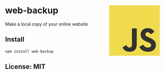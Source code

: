 # web-backup <img src="https://raw.githubusercontent.com/voodootikigod/logo.js/master/js.png" align="right" height="165">
Make a local copy of your online website

## Install

```js
npm install web-backup
```

## License: MIT

